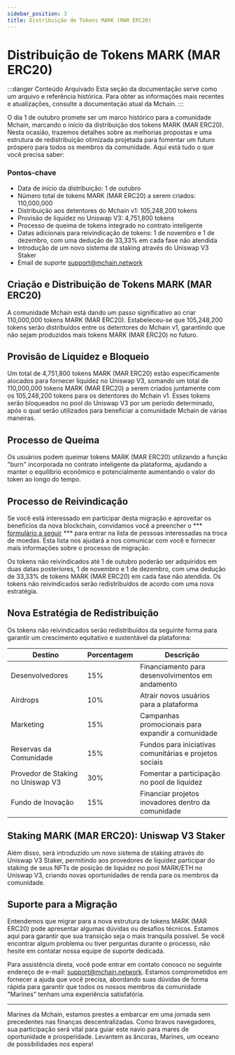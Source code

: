 ```yaml
---
sidebar_position: 3
title: Distribuição de Tokens MARK (MAR ERC20)
---
```


# Distribuição de Tokens MARK (MAR ERC20)

:::danger Conteúdo Arquivado
Esta seção da documentação serve como um arquivo e referência histórica. Para obter as informações mais recentes e atualizações, consulte a documentação atual da Mchain.
:::

O dia 1 de outubro promete ser um marco histórico para a comunidade Mchain, marcando o início da distribuição dos tokens MARK (MAR ERC20). Nesta ocasião, trazemos detalhes sobre as melhorias propostas e uma estrutura de redistribuição otimizada projetada para fomentar um futuro próspero para todos os membros da comunidade. Aqui está tudo o que você precisa saber:

### Pontos-chave
- Data de início da distribuição: 1 de outubro
- Número total de tokens MARK (MAR ERC20) a serem criados: 110,000,000
- Distribuição aos detentores do Mchain v1: 105,248,200 tokens
- Provisão de liquidez no Uniswap V3: 4,751,800 tokens
- Processo de queima de tokens integrado no contrato inteligente
- Datas adicionais para reivindicação de tokens: 1 de novembro e 1 de dezembro, com uma dedução de 33,33% em cada fase não atendida
- Introdução de um novo sistema de staking através do Uniswap V3 Staker
- Email de suporte support@mchain.network

## Criação e Distribuição de Tokens MARK (MAR ERC20)

A comunidade Mchain está dando um passo significativo ao criar 110,000,000 tokens MARK (MAR ERC20). Estabeleceu-se que 105,248,200 tokens serão distribuídos entre os detentores do Mchain v1, garantindo que não sejam produzidos mais tokens MARK (MAR ERC20) no futuro.

## Provisão de Liquidez e Bloqueio

Um total de 4,751,800 tokens MARK (MAR ERC20) estão especificamente alocados para fornecer liquidez no Uniswap V3, somando um total de 110,000,000 tokens MARK (MAR ERC20) a serem criados juntamente com os 105,248,200 tokens para os detentores do Mchain v1. Esses tokens serão bloqueados no pool do Uniswap V3 por um período determinado, após o qual serão utilizados para beneficiar a comunidade Mchain de várias maneiras.

## Processo de Queima

Os usuários podem queimar tokens MARK (MAR ERC20) utilizando a função "burn" incorporada no contrato inteligente da plataforma, ajudando a manter o equilíbrio econômico e potencialmente aumentando o valor do token ao longo do tempo.

## Processo de Reivindicação

Se você está interessado em participar desta migração e aproveitar os benefícios da nova blockchain, convidamos você a preencher o *** [formulário a seguir](https://forms.gle/9SWZLE8vkGPCrSZc8) *** para entrar na lista de pessoas interessadas na troca de moedas. Esta lista nos ajudará a nos comunicar com você e fornecer mais informações sobre o processo de migração.

Os tokens não reivindicados até 1 de outubro poderão ser adquiridos em duas datas posteriores, 1 de novembro e 1 de dezembro, com uma dedução de 33,33% de tokens MARK (MAR ERC20) em cada fase não atendida. Os tokens não reivindicados serão redistribuídos de acordo com uma nova estratégia.

## Nova Estratégia de Redistribuição

Os tokens não reivindicados serão redistribuídos da seguinte forma para garantir um crescimento equitativo e sustentável da plataforma:

| **Destino**                 | **Porcentagem** | **Descrição**                                               |
|-----------------------------|-----------------|-------------------------------------------------------------|
| Desenvolvedores             | 15%             | Financiamento para desenvolvimentos em andamento            |
| Airdrops                    | 10%             | Atrair novos usuários para a plataforma                     |
| Marketing                   | 15%             | Campanhas promocionais para expandir a comunidade           |
| Reservas da Comunidade      | 15%             | Fundos para iniciativas comunitárias e projetos sociais     |
| Provedor de Staking no Uniswap V3 | 30%    | Fomentar a participação no pool de liquidez                 |
| Fundo de Inovação           | 15%             | Financiar projetos inovadores dentro da comunidade          |

## Staking MARK (MAR ERC20): Uniswap V3 Staker

Além disso, será introduzido um novo sistema de staking através do Uniswap V3 Staker, permitindo aos provedores de liquidez participar do staking de seus NFTs de posição de liquidez no pool MARK/ETH no Uniswap V3, criando novas oportunidades de renda para os membros da comunidade.

## Suporte para a Migração

Entendemos que migrar para a nova estrutura de tokens MARK (MAR ERC20) pode apresentar algumas dúvidas ou desafios técnicos. Estamos aqui para garantir que sua transição seja o mais tranquila possível. Se você encontrar algum problema ou tiver perguntas durante o processo, não hesite em contatar nossa equipe de suporte dedicada.

Para assistência direta, você pode entrar em contato conosco no seguinte endereço de e-mail: support@mchain.network. Estamos comprometidos em fornecer a ajuda que você precisa, abordando suas dúvidas de forma rápida para garantir que todos os nossos membros da comunidade "Marines" tenham uma experiência satisfatória.

---

Marines da Mchain, estamos prestes a embarcar em uma jornada sem precedentes nas finanças descentralizadas. Como bravos navegadores, sua participação será vital para guiar este navio para mares de oportunidade e prosperidade. Levantem as âncoras, Marines, um oceano de possibilidades nos espera!
